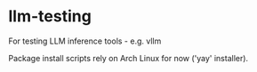 # llm-testing
For testing LLM inference tools - e.g. vllm

Package install scripts rely on Arch Linux for now ('yay' installer).
